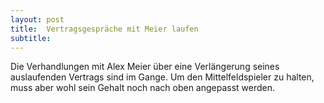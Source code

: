 ```yaml
---
layout: post
title:  Vertragsgespräche mit Meier laufen
subtitle:  
---
```


Die Verhandlungen mit Alex Meier über eine Verlängerung seines auslaufenden Vertrags sind im Gange. Um den Mittelfeldspieler zu halten, muss aber wohl sein Gehalt noch nach oben angepasst werden.


